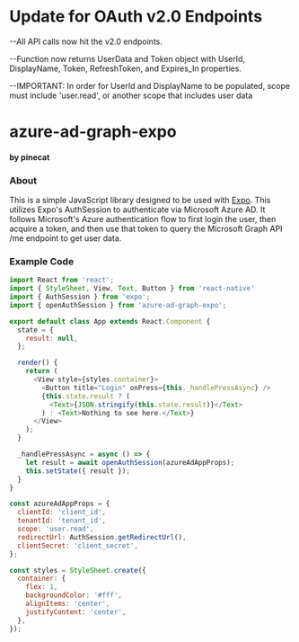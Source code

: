 # Update for OAuth v2.0 Endpoints
--All API calls now hit the v2.0 endpoints.

--Function now returns UserData and Token object with UserId, DisplayName, Token, RefreshToken, and Expires_In properties.

--IMPORTANT: In order for UserId and DisplayName to be populated, scope must include 'user.read', or another scope that includes user   data

# azure-ad-graph-expo
#### by pinecat

### About
This is a simple JavaScript library designed to be used with [Expo](https://expo.io).  This utilizes Expo's AuthSession to authenticate via Microsoft Azure AD.  It follows Microsoft's Azure authentication flow to first login the user, then acquire a token, and then use that token to query the Microsoft Graph API /me endpoint to get user data.

### Example Code
```javascript
import React from 'react';
import { StyleSheet, View, Text, Button } from 'react-native'
import { AuthSession } from 'expo';
import { openAuthSession } from 'azure-ad-graph-expo';

export default class App extends React.Component {
  state = {
    result: null,
  };

  render() {
    return (
      <View style={styles.container}>
        <Button title="Login" onPress={this._handlePressAsync} />
        {this.state.result ? (
          <Text>{JSON.stringify(this.state.result)}</Text>
        ) : <Text>Nothing to see here.</Text>}
      </View>
    );
  }

  _handlePressAsync = async () => {
    let result = await openAuthSession(azureAdAppProps);
    this.setState({ result });
  }
}

const azureAdAppProps = {
  clientId: 'client_id',
  tenantId: 'tenant_id',
  scope: 'user.read',
  redirectUrl: AuthSession.getRedirectUrl(),
  clientSecret: 'client_secret',
};

const styles = StyleSheet.create({
  container: {
    flex: 1,
    backgroundColor: '#fff',
    alignItems: 'center',
    justifyContent: 'center',
  },
});
```
